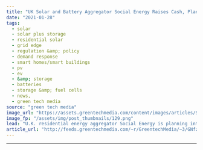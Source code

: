 ```yaml
---
title: "UK Solar and Battery Aggregator Social Energy Raises Cash, Plans Expansion"
date: "2021-01-28"
tags: 
  - solar
  - solar plus storage 
  - residential solar
  - grid edge
  - regulation &amp; policy
  - demand response
  - smart homes/smart buildings
  - pv
  - ev
  - &amp; storage
  - batteries
  - storage &amp; fuel cells
  - news,
  - green tech media
source: "green tech media"
image_url: "https://assets.greentechmedia.com/content/images/articles/Social_Energy_battery_home_skyline_XL.jpeg"
image_fp: "/assets/img/post_thumbnails/129.png"
lead: "U.K. residential energy aggregator Social Energy is planning international expansion after gaining multimillion-dollar backing from U.S. alternative investment manager CarVal Investors. The parties have not disclosed the amount involved beyond saying ..."
article_url: "http://feeds.greentechmedia.com/~r/GreentechMedia/~3/GNfz7ncJgHU/u.k-distributed-energy-aggregator-social-energy-raises-cash-plans-expansion"
---
```


---
